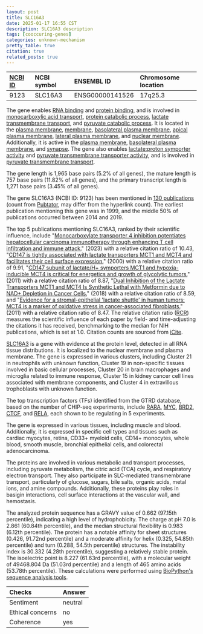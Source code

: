 ```yaml
---
layout: post
title: SLC16A3
date: 2025-01-17 16:55 CST
description: SLC16A3 description
tags: [cooccuring-genes]
categories: unknown-mechanism
pretty_table: true
citation: true
related_posts: true
---
```




| [NCBI ID](https://www.ncbi.nlm.nih.gov/gene/9123) | NCBI symbol | ENSEMBL ID | Chromosome location |
| :-------- | :------- | :-------- | :------- |
| 9123  | SLC16A3 | ENSG00000141526 | 17q25.3 |



The gene enables [RNA binding](https://amigo.geneontology.org/amigo/term/GO:0003723) and [protein binding](https://amigo.geneontology.org/amigo/term/GO:0005515), and is involved in [monocarboxylic acid transport](https://amigo.geneontology.org/amigo/term/GO:0015718), [protein catabolic process](https://amigo.geneontology.org/amigo/term/GO:0030163), [lactate transmembrane transport](https://amigo.geneontology.org/amigo/term/GO:0035873), and [pyruvate catabolic process](https://amigo.geneontology.org/amigo/term/GO:0042867). It is located in the [plasma membrane](https://amigo.geneontology.org/amigo/term/GO:0005886), [membrane](https://amigo.geneontology.org/amigo/term/GO:0016020), [basolateral plasma membrane](https://amigo.geneontology.org/amigo/term/GO:0016323), [apical plasma membrane](https://amigo.geneontology.org/amigo/term/GO:0016324), [lateral plasma membrane](https://amigo.geneontology.org/amigo/term/GO:0016328), and [nuclear membrane](https://amigo.geneontology.org/amigo/term/GO:0031965). Additionally, it is active in the [plasma membrane](https://amigo.geneontology.org/amigo/term/GO:0005886), [basolateral plasma membrane](https://amigo.geneontology.org/amigo/term/GO:0016323), and [synapse](https://amigo.geneontology.org/amigo/term/GO:0045202). The gene also enables [lactate:proton symporter activity](https://amigo.geneontology.org/amigo/term/GO:0015650) and [pyruvate transmembrane transporter activity](https://amigo.geneontology.org/amigo/term/GO:0050833), and is involved in [pyruvate transmembrane transport](https://amigo.geneontology.org/amigo/term/GO:1901475).


The gene length is 1,965 base pairs (5.2% of all genes), the mature length is 757 base pairs (11.82% of all genes), and the primary transcript length is 1,271 base pairs (3.45% of all genes).


The gene SLC16A3 (NCBI ID: 9123) has been mentioned in [130 publications](https://pubmed.ncbi.nlm.nih.gov/?term=%22SLC16A3%22) (count from [Pubtator](https://academic.oup.com/nar/article/47/W1/W587/5494727), may differ from the hyperlink count). The earliest publication mentioning this gene was in 1999, and the middle 50% of publications occurred between 2014 and 2019.


The top 5 publications mentioning SLC16A3, ranked by their scientific influence, include "[Monocarboxylate transporter 4 inhibition potentiates hepatocellular carcinoma immunotherapy through enhancing T cell infiltration and immune attack.](https://pubmed.ncbi.nlm.nih.gov/35043976)" (2023) with a relative citation ratio of 10.43, "[CD147 is tightly associated with lactate transporters MCT1 and MCT4 and facilitates their cell surface expression.](https://pubmed.ncbi.nlm.nih.gov/10921872)" (2000) with a relative citation ratio of 9.91, "[CD147 subunit of lactate/H+ symporters MCT1 and hypoxia-inducible MCT4 is critical for energetics and growth of glycolytic tumors.](https://pubmed.ncbi.nlm.nih.gov/21930917)" (2011) with a relative citation ratio of 8.87, "[Dual Inhibition of the Lactate Transporters MCT1 and MCT4 Is Synthetic Lethal with Metformin due to NAD+ Depletion in Cancer Cells.](https://pubmed.ncbi.nlm.nih.gov/30540938)" (2018) with a relative citation ratio of 8.59, and "[Evidence for a stromal-epithelial 'lactate shuttle' in human tumors: MCT4 is a marker of oxidative stress in cancer-associated fibroblasts.](https://pubmed.ncbi.nlm.nih.gov/21558814)" (2011) with a relative citation ratio of 8.47. The relative citation ratio ([RCR](https://journals.plos.org/plosbiology/article?id=10.1371/journal.pbio.1002541)) measures the scientific influence of each paper by field- and time-adjusting the citations it has received, benchmarking to the median for NIH publications, which is set at 1.0. Citation counts are sourced from [iCite](https://icite.od.nih.gov).


[SLC16A3](https://www.proteinatlas.org/ENSG00000141526-SLC16A3) is a gene with evidence at the protein level, detected in all RNA tissue distributions. It is localized to the nuclear membrane and plasma membrane. The gene is expressed in various clusters, including Cluster 21 in neutrophils with unknown function, Cluster 19 in non-specific tissues involved in basic cellular processes, Cluster 20 in brain macrophages and microglia related to immune response, Cluster 15 in kidney cancer cell lines associated with membrane components, and Cluster 4 in extravillous trophoblasts with unknown function.


The top transcription factors (TFs) identified from the GTRD database, based on the number of CHIP-seq experiments, include [RARA](https://www.ncbi.nlm.nih.gov/gene/5914), [MYC](https://www.ncbi.nlm.nih.gov/gene/4609), [BRD2](https://www.ncbi.nlm.nih.gov/gene/6046), [CTCF](https://www.ncbi.nlm.nih.gov/gene/10664), and [RELA](https://www.ncbi.nlm.nih.gov/gene/5970), each shown to be regulating in 5 experiments.





The gene is expressed in various tissues, including muscle and blood. Additionally, it is expressed in specific cell types and tissues such as cardiac myocytes, retina, CD33+ myeloid cells, CD14+ monocytes, whole blood, smooth muscle, bronchial epithelial cells, and colorectal adenocarcinoma.


The proteins are involved in various metabolic and transport processes, including pyruvate metabolism, the citric acid (TCA) cycle, and respiratory electron transport. They also participate in SLC-mediated transmembrane transport, particularly of glucose, sugars, bile salts, organic acids, metal ions, and amine compounds. Additionally, these proteins play roles in basigin interactions, cell surface interactions at the vascular wall, and hemostasis.



The analyzed protein sequence has a GRAVY value of 0.662 (97.15th percentile), indicating a high level of hydrophobicity. The charge at pH 7.0 is 2.861 (60.84th percentile), and the median structural flexibility is 0.983 (6.12th percentile). The protein has a notable affinity for sheet structures (0.426, 91.72nd percentile) and a moderate affinity for helix (0.325, 54.85th percentile) and turn (0.288, 54.5th percentile) structures. The instability index is 30.332 (4.28th percentile), suggesting a relatively stable protein. The isoelectric point is 8.227 (61.63rd percentile), with a molecular weight of 49468.804 Da (51.03rd percentile) and a length of 465 amino acids (53.78th percentile). These calculations were performed using [BioPython's sequence analysis tools](https://biopython.org/docs/1.75/api/Bio.SeqUtils.ProtParam.html).





| Checks    | Answer |
| :-------- | :------- |
| Sentiment  | neutral   |
| Ethical concerns | no     |
| Coherence    | yes    |